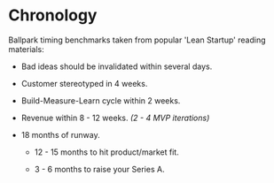 # Chronology

Ballpark timing benchmarks taken from popular 'Lean Startup' reading materials:

-   Bad ideas should be invalidated within several days.

-   Customer stereotyped in 4 weeks.

-   Build-Measure-Learn cycle within 2 weeks.

-   Revenue within 8 - 12 weeks. *(2 - 4 MVP iterations)*

-   18 months of runway. 

    -   12 - 15 months to hit product/market fit.

    -   3 - 6 months to raise your Series A.
